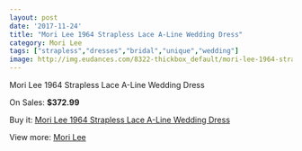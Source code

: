 ```yaml
---
layout: post
date: '2017-11-24'
title: "Mori Lee 1964 Strapless Lace A-Line Wedding Dress"
category: Mori Lee
tags: ["strapless","dresses","bridal","unique","wedding"]
image: http://img.eudances.com/8322-thickbox_default/mori-lee-1964-strapless-lace-a-line-wedding-dress.jpg
---
```

Mori Lee 1964 Strapless Lace A-Line Wedding Dress

On Sales: **$372.99**
<a href="https://www.eudances.com/en/mori-lee/2862-mori-lee-1964-strapless-lace-a-line-wedding-dress.html"><amp-img layout="responsive" width="600" height="600" src="//img.eudances.com/8322-thickbox_default/mori-lee-1964-strapless-lace-a-line-wedding-dress.jpg" alt="Mori Lee 1964 Strapless Lace A-Line Wedding Dress 0" /></a>
<a href="https://www.eudances.com/en/mori-lee/2862-mori-lee-1964-strapless-lace-a-line-wedding-dress.html"><amp-img layout="responsive" width="600" height="600" src="//img.eudances.com/8326-thickbox_default/mori-lee-1964-strapless-lace-a-line-wedding-dress.jpg" alt="Mori Lee 1964 Strapless Lace A-Line Wedding Dress 1" /></a>
<a href="https://www.eudances.com/en/mori-lee/2862-mori-lee-1964-strapless-lace-a-line-wedding-dress.html"><amp-img layout="responsive" width="600" height="600" src="//img.eudances.com/8325-thickbox_default/mori-lee-1964-strapless-lace-a-line-wedding-dress.jpg" alt="Mori Lee 1964 Strapless Lace A-Line Wedding Dress 2" /></a>
<a href="https://www.eudances.com/en/mori-lee/2862-mori-lee-1964-strapless-lace-a-line-wedding-dress.html"><amp-img layout="responsive" width="600" height="600" src="//img.eudances.com/8324-thickbox_default/mori-lee-1964-strapless-lace-a-line-wedding-dress.jpg" alt="Mori Lee 1964 Strapless Lace A-Line Wedding Dress 3" /></a>
<a href="https://www.eudances.com/en/mori-lee/2862-mori-lee-1964-strapless-lace-a-line-wedding-dress.html"><amp-img layout="responsive" width="600" height="600" src="//img.eudances.com/8323-thickbox_default/mori-lee-1964-strapless-lace-a-line-wedding-dress.jpg" alt="Mori Lee 1964 Strapless Lace A-Line Wedding Dress 4" /></a>

Buy it: [Mori Lee 1964 Strapless Lace A-Line Wedding Dress](https://www.eudances.com/en/mori-lee/2862-mori-lee-1964-strapless-lace-a-line-wedding-dress.html "Mori Lee 1964 Strapless Lace A-Line Wedding Dress")

View more: [Mori Lee](https://www.eudances.com/en/9-mori-lee "Mori Lee")